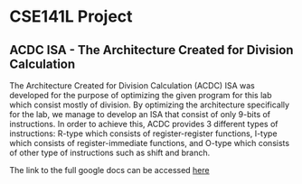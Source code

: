 # CSE141L Project
## ACDC ISA -  The Architecture Created for Division Calculation

The Architecture Created for Division Calculation (ACDC) ISA was developed for the purpose of optimizing the given program for this lab which consist mostly of division. By optimizing the architecture specifically for the lab, we manage to develop an ISA that consist of only 9-bits of instructions. In order to achieve this, ACDC provides 3 different types of instructions: R-type which consists of register-register functions, I-type which consists of register-immediate functions, and O-type which consists of other type of instructions such as shift and branch.

The link to the full google docs can be accessed [here](https://docs.google.com/document/d/1JBc9Pme0wASnZcgq0PqN98QZhR2hDC2s8_qWIMUQYhQ/edit#)
